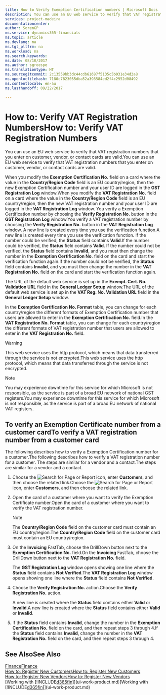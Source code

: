 ```yaml
---
title: How to Verify Exemption Certification numbers | Microsoft Docs
description: You can use an EU web service to verify that VAT registration numbers that you enter on customer, vendor, or contact cards are valid.
services: project-madeira
documentationcenter: 
author: SorenGP
ms.service: dynamics365-financials
ms.topic: article
ms.devlang: na
ms.tgt_pltfrm: na
ms.workload: na
ms.search.keywords: 
ms.date: 08/10/2017
ms.author: sgroespe
ms.translationtype: HT
ms.sourcegitcommit: 2c13559bb3dc44cdb61697f5135c5b931e34d2a8
ms.openlocfilehash: 7180c7823055dba52a398584ed2f4c2952d08492
ms.contentlocale: en-au
ms.lasthandoff: 09/22/2017

---
```

# <a name="how-to-verify-vat-registration-numbers"></a><span data-ttu-id="0b971-103">How to: Verify VAT Registration Numbers</span><span class="sxs-lookup"><span data-stu-id="0b971-103">How to: Verify VAT Registration Numbers</span></span>
<span data-ttu-id="0b971-104">You can use an EU web service to verify that VAT registration numbers that you enter on customer, vendor, or contact cards are valid.</span><span class="sxs-lookup"><span data-stu-id="0b971-104">You can use an EU web service to verify that VAT registration numbers that you enter on customer, vendor, or contact cards are valid.</span></span>  

 <span data-ttu-id="0b971-105">When you modify the **Exemption Certification No.** field on a card where the value in the **Country/Region Code** field is an EU country/region, then the new Exemption Certification number and your user ID are logged in the **GST Registration Log** window.</span><span class="sxs-lookup"><span data-stu-id="0b971-105">When you modify the **VAT Registration No.** field on a card where the value in the **Country/Region Code** field is an EU country/region, then the new VAT registration number and your user ID are logged in the **VAT Registration Log** window.</span></span> <span data-ttu-id="0b971-106">You verify a Exemption Certification number by choosing the **Verify Registration No.** button in the **GST Registration Log** window.</span><span class="sxs-lookup"><span data-stu-id="0b971-106">You verify a VAT registration number by choosing the **Verify Registration No.** button in the **VAT Registration Log** window.</span></span> <span data-ttu-id="0b971-107">A new line is created every time you use the verification function.</span><span class="sxs-lookup"><span data-stu-id="0b971-107">A new line is created every time you use the verification function.</span></span> <span data-ttu-id="0b971-108">If the number could be verified, the **Status** field contains **Valid**.</span><span class="sxs-lookup"><span data-stu-id="0b971-108">If the number could be verified, the **Status** field contains **Valid**.</span></span> <span data-ttu-id="0b971-109">If the number could not be verified, the **Status** field contains **Invalid**, and you must then change the number in the **Exemption Certification No.** field on the card and start the verification function again.</span><span class="sxs-lookup"><span data-stu-id="0b971-109">If the number could not be verified, the **Status** field contains **Invalid**, and you must then change the number in the **VAT Registration No.** field on the card and start the verification function again.</span></span>  

 <span data-ttu-id="0b971-110">The URL of the default web service is set up in the **Exempt. Cert. No. Validation URL** field in the **General Ledger Setup** window.</span><span class="sxs-lookup"><span data-stu-id="0b971-110">The URL of the default web service is set up in the **VAT Reg. No. Validation URL** field in the **General Ledger Setup** window.</span></span>  

 <span data-ttu-id="0b971-111">In the **Exemption Certification No. Format** table, you can change for each country/region the different formats of Exemption Certification number that users are allowed to enter in the **Exemption Certification No.** field.</span><span class="sxs-lookup"><span data-stu-id="0b971-111">In the **VAT Registration No. Format** table, you can change for each country/region the different formats of VAT registration number that users are allowed to enter in the **VAT Registration No.** field.</span></span>  

> [!WARNING]  
>  <span data-ttu-id="0b971-112">This web service uses the http protocol, which means that data transferred through the service is not encrypted.</span><span class="sxs-lookup"><span data-stu-id="0b971-112">This web service uses the http protocol, which means that data transferred through the service is not encrypted.</span></span>  

> [!NOTE]  
>  <span data-ttu-id="0b971-113">You may experience downtime for this service for which Microsoft is not responsible, as the service is part of a broad EU network of national GST registers.</span><span class="sxs-lookup"><span data-stu-id="0b971-113">You may experience downtime for this service for which Microsoft is not responsible, as the service is part of a broad EU network of national VAT registers.</span></span>  

## <a name="to-verify-a-vat-registration-number-from-a-customer-card"></a><span data-ttu-id="0b971-114">To verify an Exemption Certificate number from a customer card</span><span class="sxs-lookup"><span data-stu-id="0b971-114">To verify a VAT registration number from a customer card</span></span>  
<span data-ttu-id="0b971-115">The following describes how to verify a Exemption Certification number for a customer.</span><span class="sxs-lookup"><span data-stu-id="0b971-115">The following describes how to verify a VAT registration number for a customer.</span></span> <span data-ttu-id="0b971-116">The steps are similar for a vendor and a contact.</span><span class="sxs-lookup"><span data-stu-id="0b971-116">The steps are similar for a vendor and a contact.</span></span>   
1.  <span data-ttu-id="0b971-117">Choose the ![Search for Page or Report](media/ui-search/search_small.png "Search for Page or Report icon") icon, enter **Customers**, and then choose the related link.</span><span class="sxs-lookup"><span data-stu-id="0b971-117">Choose the ![Search for Page or Report](media/ui-search/search_small.png "Search for Page or Report icon") icon, enter **Customers**, and then choose the related link.</span></span>  

2.  <span data-ttu-id="0b971-118">Open the card of a customer where you want to verify the Exemption Certificate number.</span><span class="sxs-lookup"><span data-stu-id="0b971-118">Open the card of a customer where you want to verify the VAT registration number.</span></span>  

    > [!NOTE]  
    >  <span data-ttu-id="0b971-119">The **Country/Region Code** field on the customer card must contain an EU country/region.</span><span class="sxs-lookup"><span data-stu-id="0b971-119">The **Country/Region Code** field on the customer card must contain an EU country/region.</span></span>  
3.  <span data-ttu-id="0b971-120">On the **Invoicing** FastTab, choose the DrillDown button next to the **Exemption Certification No.** field.</span><span class="sxs-lookup"><span data-stu-id="0b971-120">On the **Invoicing** FastTab, choose the DrillDown button next to the **VAT Registration No.** field.</span></span>  

    <span data-ttu-id="0b971-121">The **GST Registration Log** window opens showing one line where the **Status** field contains **Not Verified**.</span><span class="sxs-lookup"><span data-stu-id="0b971-121">The **VAT Registration Log** window opens showing one line where the **Status** field contains **Not Verified**.</span></span>  
4.  <span data-ttu-id="0b971-122">Choose the **Verify Registration No.** action.</span><span class="sxs-lookup"><span data-stu-id="0b971-122">Choose the **Verify Registration No.** action.</span></span>  

     <span data-ttu-id="0b971-123">A new line is created where the **Status** field contains either **Valid** or **Invalid**.</span><span class="sxs-lookup"><span data-stu-id="0b971-123">A new line is created where the **Status** field contains either **Valid** or **Invalid**.</span></span>  
5.  <span data-ttu-id="0b971-124">If the **Status** field contains **Invalid**, change the number in the **Exemption Certification No.** field on the card, and then repeat steps 3 through 4.</span><span class="sxs-lookup"><span data-stu-id="0b971-124">If the **Status** field contains **Invalid**, change the number in the **VAT Registration No.** field on the card, and then repeat steps 3 through 4.</span></span>  

## <a name="see-also"></a><span data-ttu-id="0b971-125">See Also</span><span class="sxs-lookup"><span data-stu-id="0b971-125">See Also</span></span>  
[<span data-ttu-id="0b971-126">Finance</span><span class="sxs-lookup"><span data-stu-id="0b971-126">Finance</span></span>](finance.md)  
[<span data-ttu-id="0b971-127">How to: Register New Customers</span><span class="sxs-lookup"><span data-stu-id="0b971-127">How to: Register New Customers</span></span>](sales-how-register-new-customers.md)  
[<span data-ttu-id="0b971-128">How to: Register New Vendors</span><span class="sxs-lookup"><span data-stu-id="0b971-128">How to: Register New Vendors</span></span>](purchasing-how-register-new-vendors.md)  
<span data-ttu-id="0b971-129">[Working with [!INCLUDE[d365fin](includes/d365fin_md.md)]](ui-work-product.md)</span><span class="sxs-lookup"><span data-stu-id="0b971-129">[Working with [!INCLUDE[d365fin](includes/d365fin_md.md)]](ui-work-product.md)</span></span>

